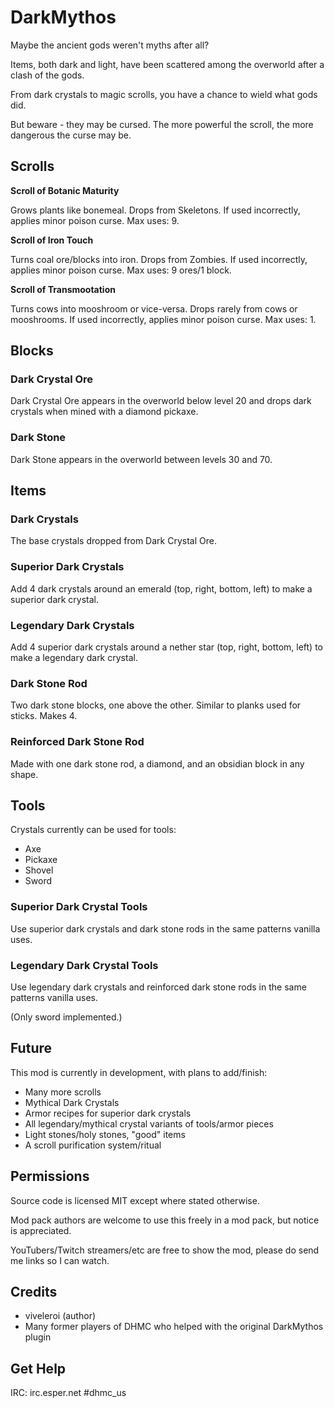 # DarkMythos

Maybe the ancient gods weren't myths after all?

Items, both dark and light, have been scattered among the overworld after a clash of the gods.

From dark crystals to magic scrolls, you have a chance to wield what gods did.

But beware - they may be cursed. The more powerful the scroll, the more dangerous the curse may be.

## Scrolls

**Scroll of Botanic Maturity**

Grows plants like bonemeal. Drops from Skeletons. If used incorrectly, applies minor poison curse. Max uses: 9.

**Scroll of Iron Touch**

Turns coal ore/blocks into iron. Drops from Zombies. If used incorrectly, applies minor poison curse. Max uses: 9 ores/1 block.

**Scroll of Transmootation**

Turns cows into mooshroom or vice-versa. Drops rarely from cows or mooshrooms. If used incorrectly, applies minor poison curse. Max uses: 1.

## Blocks

### Dark Crystal Ore

Dark Crystal Ore appears in the overworld below level 20 and drops dark crystals when mined with a diamond pickaxe.

### Dark Stone

Dark Stone appears in the overworld between levels 30 and 70.

## Items

### Dark Crystals

The base crystals dropped from Dark Crystal Ore.

### Superior Dark Crystals

Add 4 dark crystals around an emerald (top, right, bottom, left) to make a superior dark crystal.

### Legendary Dark Crystals

Add 4 superior dark crystals around a nether star (top, right, bottom, left) to make a legendary dark crystal.

### Dark Stone Rod

Two dark stone blocks, one above the other. Similar to planks used for sticks. Makes 4.

### Reinforced Dark Stone Rod

Made with one dark stone rod, a diamond, and an obsidian block in any shape.

## Tools

Crystals currently can be used for tools:

- Axe
- Pickaxe
- Shovel
- Sword

### Superior Dark Crystal Tools

Use superior dark crystals and dark stone rods in the same patterns vanilla uses.

### Legendary Dark Crystal Tools

Use legendary dark crystals and reinforced dark stone rods in the same patterns vanilla uses.

(Only sword implemented.)

## Future

This mod is currently in development, with plans to add/finish:

- Many more scrolls
- Mythical Dark Crystals
- Armor recipes for superior dark crystals
- All legendary/mythical crystal variants of tools/armor pieces
- Light stones/holy stones, "good" items
- A scroll purification system/ritual

## Permissions

Source code is licensed MIT except where stated otherwise.

Mod pack authors are welcome to use this freely in a mod pack, but notice is appreciated.

YouTubers/Twitch streamers/etc are free to show the mod, please do send me links so I can watch.

## Credits

- viveleroi (author)
- Many former players of DHMC who helped with the original DarkMythos plugin

## Get Help

IRC: irc.esper.net #dhmc_us
